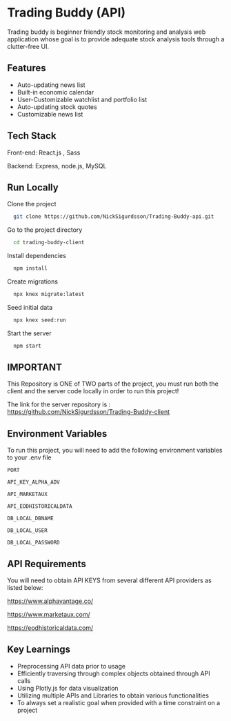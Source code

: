 
# Trading Buddy (API)

Trading buddy is beginner friendly stock monitoring and analysis web application whose goal is to provide adequate stock analysis 
tools through a clutter-free UI.


## Features

- Auto-updating news list
- Built-in economic calendar
- User-Customizable watchlist and portfolio list
- Auto-updating stock quotes
- Customizable news list


## Tech Stack
Front-end: React.js , Sass

Backend: Express, node.js, MySQL
## Run Locally

Clone the project

```bash
  git clone https://github.com/NickSigurdsson/Trading-Buddy-api.git
```

Go to the project directory

```bash
  cd trading-buddy-client
```

Install dependencies

```bash
  npm install
```

Create migrations

```bash
  npx knex migrate:latest
```

Seed initial data

```bash
  npx knex seed:run
```

Start the server

```bash
  npm start
```


## IMPORTANT

This Repository is ONE of TWO parts of the project, you must run both the client and the server code locally in order to run this project!

The link for the server repository is : https://github.com/NickSigurdsson/Trading-Buddy-client
## Environment Variables

To run this project, you will need to add the following environment variables to your .env file

`PORT`

`API_KEY_ALPHA_ADV`

`API_MARKETAUX`

`API_EODHISTORICALDATA`

`DB_LOCAL_DBNAME`

`DB_LOCAL_USER`

`DB_LOCAL_PASSWORD`
## API Requirements

You will need to obtain API KEYS from several different API providers as listed below: 

https://www.alphavantage.co/

https://www.marketaux.com/

https://eodhistoricaldata.com/
## Key Learnings

- Preprocessing API data prior to usage 
- Efficiently traversing through complex objects obtained through API calls
- Using Plotly.js for data visualization
- Utilizing multiple APIs and Libraries to obtain various functionalities
- To always set a realistic goal when provided with a time constraint on a project
